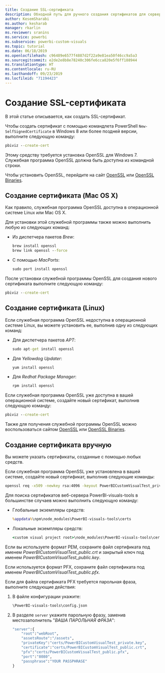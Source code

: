 ```yaml
---
title: Создание SSL-сертификата
description: Обходной путь для ручного создания сертификатов для сервера разработчика
author: KesemSharabi
ms.author: kesharab
manager: rkarlin
ms.reviewer: sranins
ms.service: powerbi
ms.subservice: powerbi-custom-visuals
ms.topic: tutorial
ms.date: 06/18/2019
ms.openlocfilehash: c96489e6577f4887d2f22a9e81ea50f46cc9a5a3
ms.sourcegitcommit: e2de2e8b8e78240c306fe6cca820e5f6ff188944
ms.translationtype: HT
ms.contentlocale: ru-RU
ms.lasthandoff: 09/23/2019
ms.locfileid: "71194423"
---
```

# <a name="create-an-ssl-certificate"></a>Создание SSL-сертификата

В этой статье описывается, как создать SSL-сертификат.

Чтобы создать сертификат с помощью командлета PowerShell `New-SelfSignedCertificate` в Windows 8 или более поздней версии, выполните следующую команду:

```cmd
pbiviz --create-cert
```

Этому средству требуется установка OpenSSL для Windows 7. Служебная программа OpenSSL должна быть доступна из командной строки.

Чтобы установить OpenSSL, перейдите на сайт [OpenSSL](https://www.openssl.org) или [OpenSSL Binaries](https://wiki.openssl.org/index.php/Binaries).



## <a name="create-a-certificate-mac-os-x"></a>Создание сертификата (Mac OS X)

Как правило, служебная программа OpenSSL доступна в операционной системе Linux или Mac OS X.

Для установки этой служебной программы также можно выполнить любую из следующих команд:
* Из диспетчера пакетов *Brew*:

    ```cmd
    brew install openssl
    brew link openssl --force
    ```

* С помощью *MacPorts*:

    ```cmd
    sudo port install openssl
    ```

После установки служебной программы OpenSSL для создания нового сертификата выполните следующую команду:

```cmd
pbiviz --create-cert
```

## <a name="create-a-certificate-linux"></a>Создание сертификата (Linux)

Если служебная программа OpenSSL недоступна в операционной системе Linux, вы можете установить ее, выполнив одну из следующих команд:

* Для диспетчера пакетов *APT*:

    ```cmd
    sudo apt-get install openssl
    ```

* Для *Yellowdog Updater*:

    ```cmd
    yum install openssl
    ```

* Для *Redhat Package Manager*:

    ```cmd
    rpm install openssl
    ```

Если служебная программа OpenSSL уже доступна в вашей операционной системе, создайте новый сертификат, выполнив следующую команду:

```cmd
pbiviz --create-cert
```

Также для получения служебной программы OpenSSL можно воспользоваться сайтом [OpenSSL](https://www.openssl.org) или [OpenSSL Binaries](https://wiki.openssl.org/index.php/Binaries).

## <a name="generate-the-certificate-manually"></a>Создание сертификата вручную

Вы можете указать сертификаты, созданные с помощью любых средств.

Если служебная программа OpenSSL уже установлена в вашей системе, создайте новый сертификат, выполнив следующие команды:

```cmd
openssl req -x509 -newkey rsa:4096 -keyout PowerBICustomVisualTest_private.key -out PowerBICustomVisualTest_public.crt -days 365
```

Для поиска сертификатов веб-сервера PowerBI-visuals-tools в большинстве случаев можно выполнить следующую команду:

* Глобальные экземпляры средств:

    ```cmd
    %appdata%\npm\node_modules\PowerBI-visuals-tools\certs
    ```

* Локальные экземпляры средств:

    ```cmd
    <custom visual project root>\node_modules\PowerBI-visuals-tools\certs
    ```

Если вы используете формат PEM, сохраните файл сертификата под именем *PowerBICustomVisualTest_public.crt* и закрытый ключ под именем *PowerBICustomVisualTest_public.key*.

Если используется формат PFX, сохраните файл сертификата под именем *PowerBICustomVisualTest_public.pfx*.

Если для файла сертификата PFX требуется парольная фраза, выполните следующие действия:
1. В файле конфигурации укажите:

    ```cmd
    \PowerBI-visuals-tools\config.json
    ```

1. В разделе `server` укажите парольную фразу, заменив местозаполнитель "*ВАША ПАРОЛЬНАЯ ФРАЗА*":

    ```cmd
    "server":{
        "root":"webRoot",
        "assetsRoute":"/assets",
        "privateKey":"certs/PowerBICustomVisualTest_private.key",
        "certificate":"certs/PowerBICustomVisualTest_public.crt",
        "pfx":"certs/PowerBICustomVisualTest_public.pfx",
        "port":"8080",
        "passphrase":"YOUR PASSPHRASE"
    }
    ```

